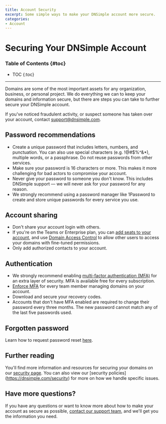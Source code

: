 ```yaml
---
title: Account Security
excerpt: Some simple ways to make your DNSimple account more secure.
categories:
- Account
---
```


# Securing Your DNSimple Account

### Table of Contents {#toc}

* TOC
{:toc}

---

Domains are some of the most important assets for any organization, business, or personal project. We do everything we can to keep your domains and information secure, but there are steps you can take to further secure your DNSimple account.

<alert>
If you've noticed fraudulent activity, or suspect someone has taken over your account, contact <a href="mailto:support@dnsimple.com">support@dnsimple.com</a>.
</alert>

## Password recommendations
- Create a unique password that includes letters, numbers, and punctuation. You can also use special characters (e.g. !@#$%^&*), multiple words, or a passphrase. Do not reuse passwords from other services.
- Make sure your password is 16 characters or more. This makes it more challenging for bad actors to compromise your account.
- Never give your password to someone you don't know. This includes DNSimple support — we will never ask for your password for any reason.
- We strongly recommend using a password manager like 1Password to create and store unique passwords for every service you use.

## Account sharing
- Don't share your account login with others.
- If you're on the Teams or Enterprise plan, you can [add seats to your account](https://support.dnsimple.com/articles/account-users/), and use [Domain Access Control](https://support.dnsimple.com/articles/domain-access-control/) to allow other users to access your domains with fine-tuned permissions.
- Only add authorized contacts to your account.

## Authentication
- We strongly recommend enabling [multi-factor authentication (MFA)](/articles/multi-factor-authentication/) for an extra layer of security. MFA is available free for every subscription.
- [Enforce MFA](/articles/multi-factor-authentication-enforcement/) for every team member managing domains on your account.
- Download and secure your recovery codes.
- Accounts that don't have MFA enabled are required to change their password every three months. The new password cannot match any of the last five passwords used.

## Forgotten password

Learn how to request password reset [here](/articles/forgot-password).

## Further reading

You'll find more information and resources for securing your domains on our [security page](https://dnsimple.com/benefits/security). You can also view our [security policies] (https://dnsimple.com/security) for more on how we handle specific issues.

## Have more questions?
If you have any questions or want to know more about how to make your account as secure as possible, [contact our support team](https://dnsimple.com/feedback), and we'll get you the information you need.
